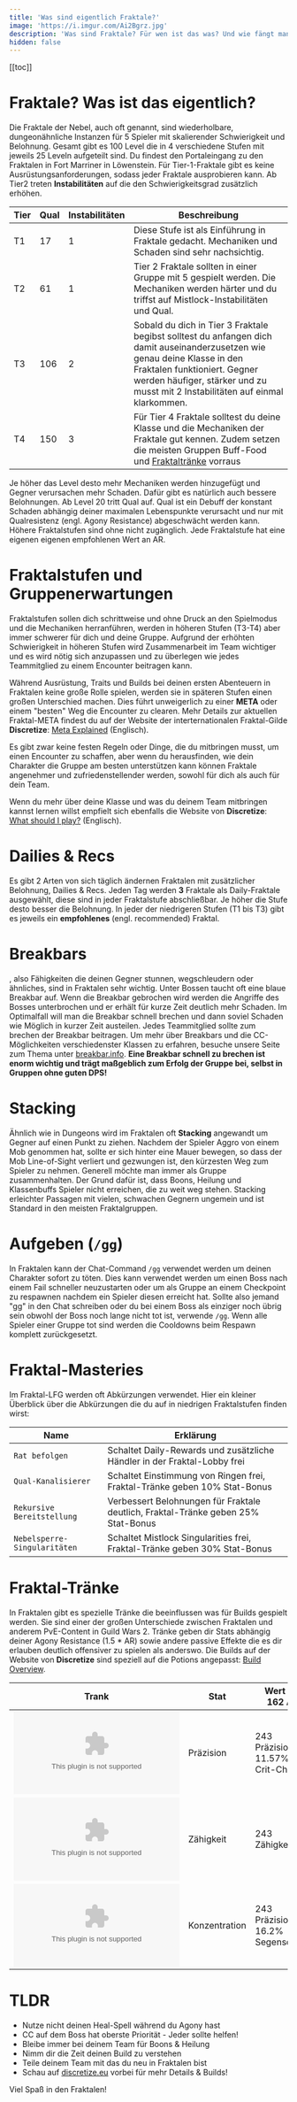 ```yaml
---
title: 'Was sind eigentlich Fraktale?'
image: 'https://i.imgur.com/Ai2Bgrz.jpg'
description: 'Was sind Fraktale? Für wen ist das was? Und wie fängt man damit an?'
hidden: false
---
```


[[toc]]

# Fraktale? Was ist das eigentlich?

Die Fraktale der Nebel, auch oft <tooltip text="FOTM" title="Fractals of the Mists"> genannt, sind wiederholbare, dungeonähnliche Instanzen für 5 Spieler mit skalierender Schwierigkeit und Belohnung. Gesamt gibt es 100 Level die in 4 verschiedene Stufen mit jeweils 25 Leveln aufgeteilt sind. Du findest den Portaleingang zu den Fraktalen in Fort Marriner in Löwenstein. Für Tier-1-Fraktale gibt es keine Ausrüstungsanforderungen, sodass jeder Fraktale ausprobieren kann. Ab Tier2 treten **Instabilitäten** auf die den Schwierigkeitsgrad zusätzlich erhöhen.

| Tier | Qual | Instabilitäten | Beschreibung                                                                                                                                                                                                                                 |
|------|------|----------------|----------------------------------------------------------------------------------------------------------------------------------------------------------------------------------------------------------------------------------------------|
| T1   | 17   | 1              | Diese Stufe ist als Einführung in Fraktale gedacht. Mechaniken und Schaden sind sehr nachsichtig.                                                                                                                                            |
| T2   | 61   | 1              | Tier 2 Fraktale sollten in einer Gruppe mit 5 gespielt werden. Die Mechaniken werden härter und du triffst auf Mistlock-Instabilitäten und Qual.                                                                                             |
| T3   | 106  | 2              | Sobald du dich in Tier 3 Fraktale begibst solltest du anfangen dich damit auseinanderzusetzen wie genau deine Klasse in den Fraktalen funktioniert. Gegner werden häufiger, stärker und zu musst mit 2 Instabilitäten auf einmal klarkommen. |
| T4   | 150  | 3              | Für Tier 4 Fraktale solltest du deine Klasse und die Mechaniken der Fraktale gut kennen. Zudem setzen die meisten Gruppen Buff-Food und [Fraktaltränke](#Fraktal-Tranke) vorraus                                                                                |

Je höher das Level desto mehr Mechaniken werden hinzugefügt und Gegner verursachen mehr Schaden. Dafür gibt es natürlich auch bessere Belohnungen. Ab Level 20 tritt Qual auf. Qual ist ein Debuff der konstant Schaden abhängig deiner maximalen Lebenspunkte verursacht und nur mit Qualresistenz (engl. Agony Resistance) abgeschwächt werden kann. Höhere Fraktalstufen sind ohne <tooltip text="AR" title="Agony Resistance"> nicht zugänglich. Jede Fraktalstufe hat eine eigenen eigenen empfohlenen Wert an AR. 

<alert color="red" icon="❗" text="Agony reduziert eingehene Heilung um 70% pro Stack. Verschwende also am besten nicht deine Heilfähigkeit!">

# Fraktalstufen und Gruppenerwartungen

Fraktalstufen sollen dich schrittweise und ohne Druck an den Spielmodus und die Mechaniken herranführen, werden in höheren Stufen (T3-T4) aber immer schwerer für dich und deine Gruppe. Aufgrund der erhöhten Schwierigkeit in höheren Stufen wird Zusammenarbeit im Team wichtiger und es wird nötig sich anzupassen und zu überlegen wie jedes Teammitglied zu einem Encounter beitragen kann.

Während Ausrüstung, Traits und Builds bei deinen ersten Abenteuern in Fraktalen keine große Rolle spielen, werden sie in späteren Stufen einen großen Unterschied machen.
Dies führt unweigerlich zu einer **META** oder einem "besten" Weg die Encounter zu clearen. Mehr Details zur aktuellen Fraktal-META findest du auf der Website der interternationalen Fraktal-Gilde **Discretize**: [Meta Explained](https://discretize.eu/guides/meta-explained/) (Englisch).

Es gibt zwar keine festen Regeln oder Dinge, die du mitbringen musst, um einen Encounter zu schaffen, aber wenn du herausfinden, wie dein Charakter die Gruppe am besten unterstützen kann können Fraktale angenehmer und zufriedenstellender werden, sowohl für dich als auch für dein Team.

Wenn du mehr über deine Klasse und was du deinem Team mitbringen kannst lernen willst empfielt sich ebenfalls die Website von **Discretize**: [What should I play?](https://discretize.eu/guides/what-should-i-play/) (Englisch).

# Dailies & Recs

Es gibt 2 Arten von sich täglich ändernen Fraktalen mit zusätzlicher Belohnung, Dailies & Recs. Jeden Tag werden **3** Fraktale als Daily-Fraktale ausgewählt, diese sind in jeder Fraktalstufe abschließbar. Je höher die Stufe desto besser die Belohnung. In jeder der niedrigeren Stufen (T1 bis T3) gibt es jeweils ein **empfohlenes** (engl. recommended) Fraktal. 

# Breakbars

<tooltip text="CC" title="Crowd Control">, also Fähigkeiten die deinen Gegner stunnen, wegschleudern oder ähnliches, sind in Fraktalen sehr wichtig. Unter Bossen taucht oft eine blaue Breakbar auf. Wenn die Breakbar gebrochen wird werden die Angriffe des Bosses unterbrochen und er erhält für kurze Zeit deutlich mehr Schaden. Im Optimalfall will man die Breakbar schnell brechen und dann soviel Schaden wie Möglich in kurzer Zeit austeilen. Jedes Teammitglied sollte zum brechen der Breakbar beitragen. Um mehr über Breakbars und die CC-Möglichkeiten verschiedenster Klassen zu erfahren, besuche unsere Seite zum Thema unter [breakbar.info](https://breakbar.info). **Eine Breakbar schnell zu brechen ist enorm wichtig und trägt maßgeblich zum Erfolg der Gruppe bei, selbst in Gruppen ohne guten DPS!**

# Stacking 

Ähnlich wie in Dungeons wird im Fraktalen oft **Stacking** angewandt um Gegner auf einen Punkt zu ziehen. Nachdem der Spieler Aggro von einem Mob genommen hat, sollte er sich hinter eine Mauer bewegen, so dass der Mob Line-of-Sight verliert und gezwungen ist, den kürzesten Weg zum Spieler zu nehmen. Generell möchte man immer als Gruppe zusammenhalten. Der Grund dafür ist, dass Boons, Heilung und Klassenbuffs Spieler nicht erreichen, die zu weit weg stehen. Stacking erleichter Passagen mit vielen, schwachen Gegnern ungemein und ist Standard in den meisten Fraktalgruppen.

# Aufgeben (`/gg`) 

In Fraktalen kann der Chat-Command `/gg` verwendet werden um deinen Charakter sofort zu töten. Dies kann verwendet werden um einen Boss nach einem Fail schneller neuzustarten oder um als Gruppe an einem Checkpoint zu respawnen nachdem ein Spieler diesen erreicht hat. Sollte also jemand "gg" in den Chat schreiben oder du bei einem Boss als einziger noch übrig sein obwohl der Boss noch lange nicht tot ist, verwende `/gg`. Wenn alle Spieler einer Gruppe tot sind werden die Cooldowns beim Respawn komplett zurückgesetzt.

# Fraktal-Masteries

Im Fraktal-LFG werden oft Abkürzungen verwendet. Hier ein kleiner Überblick über die Abkürzungen die du auf in niedrigen Fraktalstufen finden wirst:

| Name                         | Erklärung                                                                         |
|------------------------------|-----------------------------------------------------------------------------------|
| `Rat befolgen`               | Schaltet Daily-Rewards und zusätzliche Händler in der Fraktal-Lobby frei          |
| `Qual-Kanalisierer`          | Schaltet Einstimmung von Ringen frei, Fraktal-Tränke geben 10% Stat-Bonus         |
| `Rekursive Bereitstellung`   | Verbessert Belohnungen für Fraktale deutlich, Fraktal-Tränke geben 25% Stat-Bonus |
| `Nebelsperre-Singularitäten` | Schaltet Mistlock Singularities frei, Fraktal-Tränke geben 30% Stat-Bonus         |

# Fraktal-Tränke

In Fraktalen gibt es spezielle Tränke die beeinflussen was für Builds gespielt werden. Sie sind einer der großen Unterschiede zwischen Fraktalen und anderem PvE-Content in Guild Wars 2. Tränke geben dir Stats abhängig deiner Agony Resistance (1.5 * AR) sowie andere passive Effekte die es dir erlauben deutlich offensiver zu spielen als anderswo. Die Builds auf der Website von **Discretize** sind speziell auf die Potions angepasst: [Build Overview](https://discretize.eu/builds/).

| Trank                           | Stat          | Wert bei 162 AR                    |
|---------------------------------|---------------|------------------------------------|
| <embed type="items" id="71659"> | Präzision     | 243 Präzision = 11.57% Crit-Chance |
| <embed type="items" id="76150"> | Zähigkeit     | 243 Zähigkeit                      |
| <embed type="items" id="75427"> | Konzentration | 243 Präzision = 16.2% Segensdauer  |

# TLDR

- Nutze nicht deinen Heal-Spell während du Agony hast
- CC auf dem Boss hat oberste Priorität - Jeder sollte helfen!
- Bleibe immer bei deinem Team für Boons & Heilung
- Nimm dir die Zeit deinen Build zu verstehen
- Teile deinem Team mit das du neu in Fraktalen bist
- Schau auf [discretize.eu](https://discretize.eu) vorbei für mehr Details & Builds!

Viel Spaß in den Fraktalen! 
